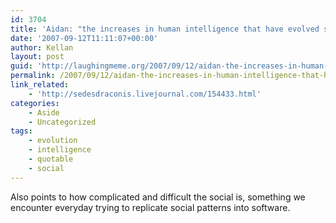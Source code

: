 ```yaml
---
id: 3704
title: 'Aidan: "the increases in human intelligence that have evolved since our split with living relatives have been driven significantly by specific need for social processing skills rather than a drive toward general intelligence."'
date: '2007-09-12T11:11:07+00:00'
author: Kellan
layout: post
guid: 'http://laughingmeme.org/2007/09/12/aidan-the-increases-in-human-intelligence-that-have-evolved-since-our-split-with-living-relatives-have-been-driven-significantly-by-specific-need-for-social-processing-skills-rather-than-a-drive-towar/'
permalink: /2007/09/12/aidan-the-increases-in-human-intelligence-that-have-evolved-since-our-split-with-living-relatives-have-been-driven-significantly-by-specific-need-for-social-processing-skills-rather-than-a-drive-towar/
link_related:
    - 'http://sedesdraconis.livejournal.com/154433.html'
categories:
    - Aside
    - Uncategorized
tags:
    - evolution
    - intelligence
    - quotable
    - social
---
```


Also points to how complicated and difficult the social is, something we encounter everyday trying to replicate social patterns into software.
